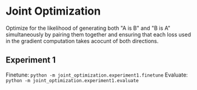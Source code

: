 # Joint Optimization
Optimize for the likelihood of generating both "A is B" and "B is A" simultaneously by pairing them together and ensuring that each loss used in the gradient computation takes acocunt of both directions.

## Experiment 1
Finetune: `python -m joint_optimization.experiment1.finetune`
Evaluate: `python -m joint_optimization.experiment1.evaluate`